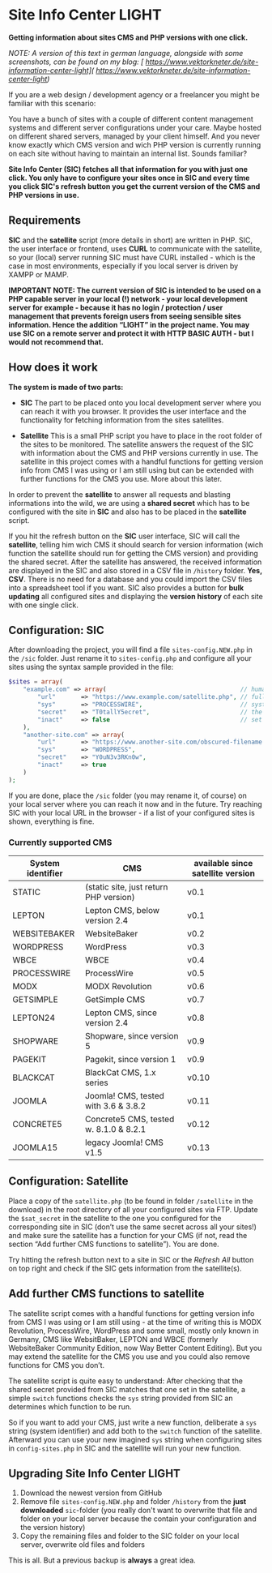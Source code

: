 # Site Info Center LIGHT
**Getting information about sites CMS and PHP versions with one click.**

_NOTE: A version of this text in german language, alongside with some screenshots, can be found on my blog: [ https://www.vektorkneter.de/site-information-center-light]( https://www.vektorkneter.de/site-information-center-light)_

If you are a web design / development agency or a freelancer you might be familiar with this scenario: 

You have a bunch of sites with a couple of different content management systems and different server configurations under your care. Maybe hosted on different shared servers, managed by your client himself. And you never know exactly which CMS version and wich PHP version is currently running on each site without having to maintain an internal list. Sounds familiar?

**Site Info Center (SIC) fetches all that information for you with just one click. You only have to configure your sites once in SIC and every time you click SIC's refresh button you get the current version of the CMS and PHP versions in use.**

## Requirements
**SIC** and the **satellite** script (more details in short) are written in PHP.  SIC, the user interface or frontend, uses **CURL** to communicate with the satellite, so your (local) server running SIC must have CURL installed - which is the case in most environments, especially if you local server is driven by XAMPP or MAMP.

**IMPORTANT NOTE: The current version of SIC is intended to be used on a PHP capable server in your local (!) network - your local development server for example - because it has no login / protection / user management that prevents foreign users from seeing sensible sites information. Hence the addition “LIGHT” in the project name. You may use SIC on a remote server and protect it with HTTP BASIC AUTH - but I would not recommend that.**

## How  does it work
**The system is made of two parts:**

* **SIC** The part to be placed onto you local development server where you can reach it with you browser. It provides the user interface and the functionality for fetching information from the sites satellites.

* **Satellite** This is a small PHP script you have to place in the root folder of the sites to be monitored. The satellite answers the request of the SIC with information about the CMS and PHP versions currently in use. The satellite in this project comes with a handful functions for getting version info from CMS I was using or I am still using but can be extended with further functions for the CMS you use. More about this later.

In order to prevent the **satellite** to answer all requests and blasting informations into the wild, we are using a **shared secret** which has to be configured with the site in **SIC** and also has to be placed in the **satellite** script.

If you hit the refresh button on the **SIC** user interface, SIC will call the **satellite**, telling him wich CMS it should search for version information (wich function the satellite should run for getting the CMS version) and providing the shared secret. After the satellite has answered, the received information are displayed in the SIC and also stored in a CSV file in `/history` folder. **Yes, CSV**. There is no need for a database and you could import the CSV files into a spreadsheet tool if you want. SIC also provides a button for **bulk updating** all configured sites and displaying the **version history** of each site with one single click.

## Configuration: SIC
After downloading the project, you will find a file `sites-config.NEW.php` in the `/sic` folder. Just rename it to `sites-config.php` and configure all your sites using the syntax sample provided in the file:

```php
$sites = array( 
    "example.com" => array(                                     // human readable title of the site to monitor
        "url"       => "https://www.example.com/satellite.php", // full URL of the satellite script
        "sys"       => "PROCESSWIRE",                           // system identifier, the satellite has a function for
        "secret"    => "T0tallY5ecret",                         // the shared secret of the site, HAVE TO match the one in the satellite
        "inact"     => false                                    // set to "true" if the site should not longer monitored but you want access to the history
    ),
    "another-site.com" => array(                                     
        "url"       => "https://www.another-site.com/obscured-filename.php", 
        "sys"       => "WORDPRESS",                                  
        "secret"    => "Y0uN3v3RKn0w",                         
        "inact"     => true                                    
    )
);  

```

If you are done, place the `/sic` folder (you may rename it, of course) on your local server where you can reach it now and in the future. Try reaching SIC with your local URL in the browser - if a list of your configured sites is shown, everything is fine.

### Currently supported CMS

| System identifier | CMS                                    | available since satellite version |
|-------------------|----------------------------------------|-----------------------------------|
| STATIC            | (static site, just return PHP version) | v0.1                              |
| LEPTON            | Lepton CMS, below version 2.4          | v0.1                              |
| WEBSITEBAKER      | WebsiteBaker                           | v0.2                              |
| WORDPRESS         | WordPress                              | v0.3                              |
| WBCE              | WBCE                                   | v0.4                              |
| PROCESSWIRE       | ProcessWire                            | v0.5                              |
| MODX              | MODX Revolution                        | v0.6                              |
| GETSIMPLE         | GetSimple CMS                          | v0.7                              |
| LEPTON24          | Lepton CMS, since version 2.4          | v0.8                              |
| SHOPWARE          | Shopware, since version 5              | v0.9                              |
| PAGEKIT           | Pagekit, since version 1               | v0.9                              |
| BLACKCAT          | BlackCat CMS, 1.x series               | v0.10                             |
| JOOMLA            | Joomla! CMS, tested with  3.6 & 3.8.2  | v0.11                             |
| CONCRETE5         | Concrete5 CMS, tested w. 8.1.0 & 8.2.1 | v0.12                             |
| JOOMLA15          | legacy Joomla! CMS v1.5                | v0.13                             |

## Configuration: Satellite 
Place a copy of the `satellite.php` (to be found in folder `/satellite` in the download) in the root directory of all your configured sites via FTP.  Update the `$sat_secret` in the satellite to the one you configured for the corresponding site in SIC (don’t use the same secret across all your sites!) and make sure the satellite has a function for your CMS (if not, read the section “Add further CMS functions to satellite”).  You are done.

Try hitting the refresh button next to a site in SIC or the _Refresh All_ button on top right and check if the SIC gets information from the satellite(s).

## Add further CMS functions to satellite
The satellite script comes with a handful functions for getting version info from CMS I was using or I am still using  - at the time of writing this is MODX Revolution, ProcessWire, WordPress and some small, mostly only known in Germany, CMS like WebsitBaker, LEPTON and WBCE (formerly WebsiteBaker Community Edition, now Way Better Content Editing). But you may extend the satellite for the CMS you use and you could also remove functions for CMS you don’t.

The satellite script is quite easy to understand: After checking that the shared secret provided from SIC matches that one set in the satellite, a simple `switch` functions checks the `sys` string provided from SIC an determines which function to be run.

So if you want to add your CMS, just write a new function, deliberate a `sys` string (system identifier) and add both to the `switch` function of the satellite. Afterward you can use your new imagined `sys` string when configuring sites in `config-sites.php` in SIC and the satellite will run your new function.

## Upgrading Site Info Center LIGHT
1. Download the newest version from GitHub
2. Remove file `sites-config.NEW.php` and folder `/history` from the **just downloaded** `sic`-folder (you really don't want to overwrite that file and folder on your local server because the contain your configuration and the version history)
3. Copy the remaining files and folder to the SIC folder on your local server, overwrite old files and folders

This is all. But a previous backup is **always** a great idea.

